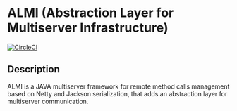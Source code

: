 # ALMI (Abstraction Layer for Multiserver Infrastructure)
[![CircleCI](https://circleci.com/gh/MatteoBattilana/ALMI.svg?style=svg)](https://circleci.com/gh/MatteoBattilana/ALMI)

## Description
ALMI is a JAVA multiserver framework for remote method calls management based on Netty and Jackson serialization, that adds an abstraction layer for multiserver communication.
